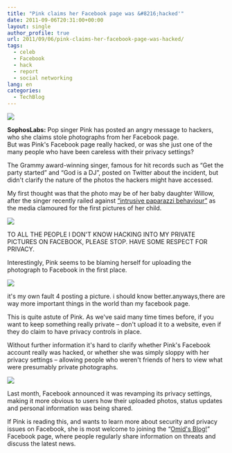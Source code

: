 ```yaml
---
title: "Pink claims her Facebook page was &#8216;hacked'"
date: 2011-09-06T20:31:00+00:00
layout: single
author_profile: true
url: 2011/09/06/pink-claims-her-facebook-page-was-hacked/
tags:
  - celeb
  - Facebook
  - hack
  - report
  - social networking
lang: en
categories: 
  - TechBlog
---
```

[![](http://4.bp.blogspot.com/-phnlSGGI6Rc/TmZ64m5ogYI/AAAAAAAAEBY/QeIPTeOu8go/s1600/pink-170.jpg)](http://4.bp.blogspot.com/-phnlSGGI6Rc/TmZ64m5ogYI/AAAAAAAAEBY/QeIPTeOu8go/s1600/pink-170.jpg)

**SophosLabs:** Pop singer Pink has posted an angry message to hackers, who she claims stole photographs from her Facebook page.  
But was Pink's Facebook page really hacked, or was she just one of the many people who have been careless with their privacy settings?

The Grammy award-winning singer, famous for hit records such as “Get the party started” and “God is a DJ”, posted on Twitter about the incident, but didn't clarify the nature of the photos the hackers might have accessed.

My first thought was that the photo may be of her baby daughter Willow, after the singer recently railed against [“intrusive paparazzi behaviour”](http://www.bbc.co.uk/newsbeat/13887625) as the media clamoured for the first pictures of her child.

[![](http://2.bp.blogspot.com/-Yqpsnrt4nWk/TmZ64P-epvI/AAAAAAAAEBU/QBpQ0d7Trfs/s1600/pink-1.jpg)](http://2.bp.blogspot.com/-Yqpsnrt4nWk/TmZ64P-epvI/AAAAAAAAEBU/QBpQ0d7Trfs/s1600/pink-1.jpg)

TO ALL THE PEOPLE I DON'T KNOW HACKING INTO MY PRIVATE PICTURES ON FACEBOOK, PLEASE STOP. HAVE SOME RESPECT FOR PRIVACY.

Interestingly, Pink seems to be blaming herself for uploading the photograph to Facebook in the first place.

[![](http://4.bp.blogspot.com/-vwNncDaoIck/TmZ7UlVjabI/AAAAAAAAEBc/ZMtII-QJrGw/s1600/pink-2.jpg)](http://4.bp.blogspot.com/-vwNncDaoIck/TmZ7UlVjabI/AAAAAAAAEBc/ZMtII-QJrGw/s1600/pink-2.jpg)

it's my own fault 4 posting a picture. i should know better.anyways,there are way more important things in the world than my facebook page.

This is quite astute of Pink. As we've said many time times before, if you want to keep something really private – don't upload it to a website, even if they do claim to have privacy controls in place.

Without further information it's hard to clarify whether Pink's Facebook account really was hacked, or whether she was simply sloppy with her privacy settings – allowing people who weren't friends of hers to view what were presumably private photographs.

[![](http://2.bp.blogspot.com/-zyfQa8xUYeg/TmZ7mwFfyaI/AAAAAAAAEBg/HjlDRBudcVk/s1600/privacy-levels.jpg)](http://2.bp.blogspot.com/-zyfQa8xUYeg/TmZ7mwFfyaI/AAAAAAAAEBg/HjlDRBudcVk/s1600/privacy-levels.jpg)

Last month, Facebook announced it was revamping its privacy settings, making it more obvious to users how their uploaded photos, status updates and personal information was being shared.

If Pink is reading this, and wants to learn more about security and privacy issues on Facebook, she is most welcome to joining the “[Omid's Blog!](https://www.facebook.com/omidsnetwork)” Facebook page, where people regularly share information on threats and discuss the latest news.